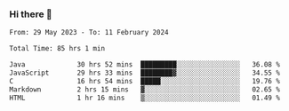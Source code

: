 ### Hi there 👋

<!--START_SECTION:waka-->

```txt
From: 29 May 2023 - To: 11 February 2024

Total Time: 85 hrs 1 min

Java             30 hrs 52 mins  █████████░░░░░░░░░░░░░░░░   36.08 %
JavaScript       29 hrs 33 mins  ████████▓░░░░░░░░░░░░░░░░   34.55 %
C                16 hrs 54 mins  █████░░░░░░░░░░░░░░░░░░░░   19.76 %
Markdown         2 hrs 15 mins   ▓░░░░░░░░░░░░░░░░░░░░░░░░   02.65 %
HTML             1 hr 16 mins    ▒░░░░░░░░░░░░░░░░░░░░░░░░   01.49 %
```

<!--END_SECTION:waka-->
<!--
**the-beef-calculator/the-beef-calculator** is a ✨ _special_ ✨ repository because its `README.md` (this file) appears on your GitHub profile.

Here are some ideas to get you started:

- 🔭 I’m currently working on ...
- 🌱 I’m currently learning ...
- 👯 I’m looking to collaborate on ...
- 🤔 I’m looking for help with ...
- 💬 Ask me about ...
- 📫 How to reach me: ...
- 😄 Pronouns: ...
- ⚡ Fun fact: ...
-->

